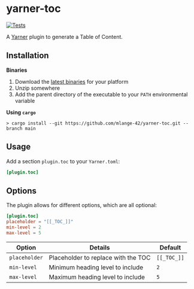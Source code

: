 # yarner-toc

[![Tests](https://github.com/mlange-42/yarner-toc/actions/workflows/tests.yml/badge.svg)](https://github.com/mlange-42/yarner-toc/actions/workflows/tests.yml)

A [Yarner](https://github.com/mlange-42/yarner) plugin to generate a Table of Content.

## Installation

**Binaries**

1. Download the [latest binaries](https://github.com/mlange-42/yarner-toc/releases) for your platform
2. Unzip somewhere
3. Add the parent directory of the executable to your `PATH` environmental variable

**Using `cargo`**

```
> cargo install --git https://github.com/mlange-42/yarner-toc.git --branch main
```

## Usage

Add a section `plugin.toc` to your `Yarner.toml`:

```toml
[plugin.toc]
```

## Options

The plugin allows for different options, which are all optional:

```toml
[plugin.toc]
placeholder = "[[_TOC_]]"
min-level = 2
max-level = 5
```

| Option             | Details                             | Default     |
|--------------------|-------------------------------------|-------------|
| `placeholder`      | Placeholder to replace with the TOC | `[[_TOC_]]` |
| `min-level`        | Minimum heading level to include    | `2`         |
| `max-level`        | Maximum heading level to include    | `5`         |
